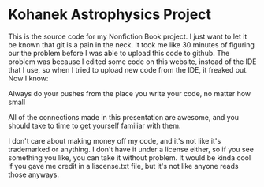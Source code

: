 # Kohanek Astrophysics Project
This is the source code for my Nonfiction Book project. I just want 
to let it be known that git is a pain in the neck. It took me like 
30 minutes of figuring our the problem before I was able to upload 
this code to github. The problem was because I edited some code on 
this website, instead of the IDE that I use, so when I tried to 
upload new code from the IDE, it freaked out. Now I know:

Always do your pushes from the place you write your code, no matter 
how small

All of the connections made in this presentation are awesome, and you 
should take to time to get yourself familiar with them.

I don't care about making money off my code, and it's not like it's 
trademarked or anything. I don't have it under a license either, so 
if you see something you like, you can take it without problem. It 
would be kinda cool if you gave me credit in a liscense.txt file, 
but it's not like anyone reads those anyways.